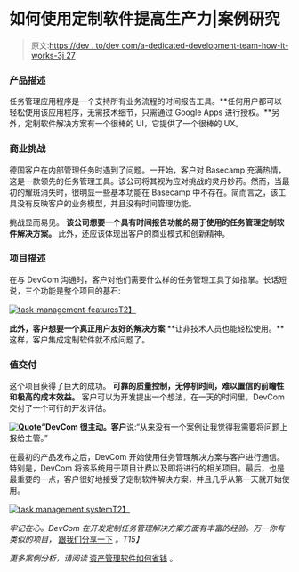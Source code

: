 # 如何使用定制软件提高生产力|案例研究

> 原文:[https://dev . to/dev com/a-dedicated-development-team-how-it-works-3j 27](https://dev.to/devcom/a-dedicated-development-team-how-it-works-3j27)

### **产品描述**

任务管理应用程序是一个支持所有业务流程的时间报告工具。**任何用户都可以轻松使用该应用程序，无需技术细节，只需通过 Google Apps 进行授权。**另外，定制软件解决方案有一个很棒的 UI，它提供了一个很棒的 UX。

### **商业挑战**

德国客户在内部管理任务时遇到了问题。一开始，客户对 Basecamp 充满热情，这是一款领先的任务管理工具。该公司将其视为应对挑战的灵丹妙药。然而，当最初的耀斑消失时，很明显一些基本功能在 Basecamp 中不存在。简而言之，该工具没有反映客户的业务模型，并且没有时间管理功能。

挑战显而易见。 **该公司想要一个具有时间报告功能的易于使用的任务管理定制软件解决方案。** 此外，还应该体现出客户的商业模式和创新精神。

### **项目描述**

在与 DevCom 沟通时，客户对他们需要什么样的任务管理工具了如指掌。长话短说，三个功能是整个项目的基石:

[![task-management-features](../Images/1a7406a37638f815f65df1dd33ed7cb1.png)T2】](https://res.cloudinary.com/practicaldev/image/fetch/s--vzzrjKx9--/c_limit%2Cf_auto%2Cfl_progressive%2Cq_auto%2Cw_880/https://devcom.com/content/2018/02/task-management-features.jpg)

**此外，客户想要一个真正用户友好的解决方案** **让非技术人员也能轻松使用。**这样，客户集成定制软件就不成问题了。

### **值交付**

这个项目获得了巨大的成功。 **可靠的质量控制，无停机时间，难以置信的前瞻性和极高的成本效益。** 客户可以为开发提出一个想法，在一天的时间里，DevCom 交付了一个可行的开发评估。

**[![Quote](../Images/4f23c1ddd09d862bbfb943a82c02fe98.png)](https://res.cloudinary.com/practicaldev/image/fetch/s--9bZi7aV1--/c_limit%2Cf_auto%2Cfl_progressive%2Cq_auto%2Cw_880/https://devcom.com/content/2017/02/Quote-icon.png)“DevCom 很主动。客户**说:“从来没有一个案例让我觉得我需要将问题上报给主管。”

在最初的产品发布之后，DevCom 开始使用任务管理解决方案与客户进行通信。特别是，DevCom 将该系统用于项目计费以及即将进行的相关项目。最后，也是最重要的一点，客户很好地接受了定制软件解决方案，并且几乎从第一天就开始使用。

[![task management system](../Images/ff6545422185e64d46b4ea901952582b.png)T2】](https://res.cloudinary.com/practicaldev/image/fetch/s--_H2FCzK3--/c_limit%2Cf_auto%2Cfl_progressive%2Cq_auto%2Cw_880/https://devcom.com/content/2018/02/D80C40DEE1E1567C491AA2DE74241F1F532F4385A1F0F0A5BB-pimgpsh_fullsize_distr-1024x683.jpg)

*牢记在心。DevCom 在开发定制任务管理解决方案方面有丰富的经验。万一你有类似的项目，* [跟我们分享一下](http://devcom.com/#contacts) *。T15】*

*更多案例分析，请阅读* [资产管理软件如何省钱](https://devcom.com/tech-news/asset-management-software-saves-money/) 。